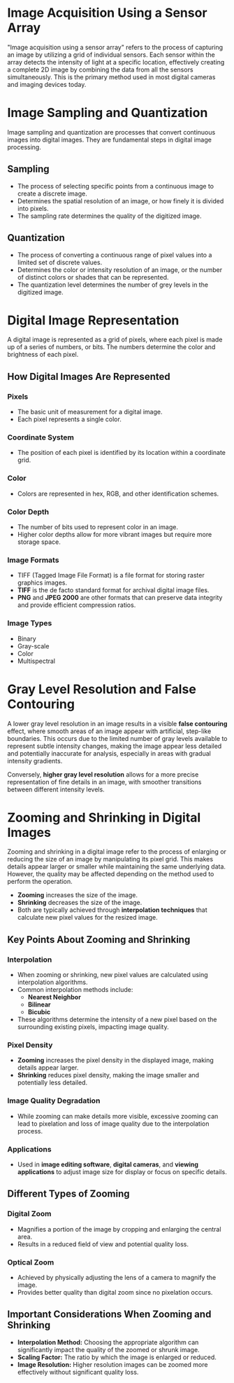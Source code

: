 # Image Acquisition Using a Sensor Array

"Image acquisition using a sensor array" refers to the process of capturing an image by utilizing a grid of individual sensors. Each sensor within the array detects the intensity of light at a specific location, effectively creating a complete 2D image by combining the data from all the sensors simultaneously. This is the primary method used in most digital cameras and imaging devices today.
# Image Sampling and Quantization

Image sampling and quantization are processes that convert continuous images into digital images. They are fundamental steps in digital image processing.  

## Sampling  
- The process of selecting specific points from a continuous image to create a discrete image.  
- Determines the spatial resolution of an image, or how finely it is divided into pixels.  
- The sampling rate determines the quality of the digitized image.  

## Quantization  
- The process of converting a continuous range of pixel values into a limited set of discrete values.  
- Determines the color or intensity resolution of an image, or the number of distinct colors or shades that can be represented.  
- The quantization level determines the number of grey levels in the digitized image.
# Digital Image Representation  

A digital image is represented as a grid of pixels, where each pixel is made up of a series of numbers, or bits. The numbers determine the color and brightness of each pixel.  

## How Digital Images Are Represented  

### Pixels  
- The basic unit of measurement for a digital image.  
- Each pixel represents a single color.  

### Coordinate System  
- The position of each pixel is identified by its location within a coordinate grid.  

### Color  
- Colors are represented in hex, RGB, and other identification schemes.  

### Color Depth  
- The number of bits used to represent color in an image.  
- Higher color depths allow for more vibrant images but require more storage space.  

### Image Formats  
- TIFF (Tagged Image File Format) is a file format for storing raster graphics images.
- **TIFF** is the de facto standard format for archival digital image files.  
- **PNG** and **JPEG 2000** are other formats that can preserve data integrity and provide efficient compression ratios.  

### Image Types  
- Binary  
- Gray-scale  
- Color  
- Multispectral

# Gray Level Resolution and False Contouring  

A lower gray level resolution in an image results in a visible **false contouring** effect, where smooth areas of an image appear with artificial, step-like boundaries. This occurs due to the limited number of gray levels available to represent subtle intensity changes, making the image appear less detailed and potentially inaccurate for analysis, especially in areas with gradual intensity gradients.  

Conversely, **higher gray level resolution** allows for a more precise representation of fine details in an image, with smoother transitions between different intensity levels.  
# Zooming and Shrinking in Digital Images  

Zooming and shrinking in a digital image refer to the process of enlarging or reducing the size of an image by manipulating its pixel grid. This makes details appear larger or smaller while maintaining the same underlying data. However, the quality may be affected depending on the method used to perform the operation.  

- **Zooming** increases the size of the image.  
- **Shrinking** decreases the size of the image.  
- Both are typically achieved through **interpolation techniques** that calculate new pixel values for the resized image.  

## Key Points About Zooming and Shrinking  

### Interpolation  
- When zooming or shrinking, new pixel values are calculated using interpolation algorithms.  
- Common interpolation methods include:  
  - **Nearest Neighbor**  
  - **Bilinear**  
  - **Bicubic**  
- These algorithms determine the intensity of a new pixel based on the surrounding existing pixels, impacting image quality.  

### Pixel Density  
- **Zooming** increases the pixel density in the displayed image, making details appear larger.  
- **Shrinking** reduces pixel density, making the image smaller and potentially less detailed.  

### Image Quality Degradation  
- While zooming can make details more visible, excessive zooming can lead to pixelation and loss of image quality due to the interpolation process.  

### Applications  
- Used in **image editing software**, **digital cameras**, and **viewing applications** to adjust image size for display or focus on specific details.  

## Different Types of Zooming  

### Digital Zoom  
- Magnifies a portion of the image by cropping and enlarging the central area.  
- Results in a reduced field of view and potential quality loss.  

### Optical Zoom  
- Achieved by physically adjusting the lens of a camera to magnify the image.  
- Provides better quality than digital zoom since no pixelation occurs.  

## Important Considerations When Zooming and Shrinking  

- **Interpolation Method:** Choosing the appropriate algorithm can significantly impact the quality of the zoomed or shrunk image.  
- **Scaling Factor:** The ratio by which the image is enlarged or reduced.  
- **Image Resolution:** Higher resolution images can be zoomed more effectively without significant quality loss.  
